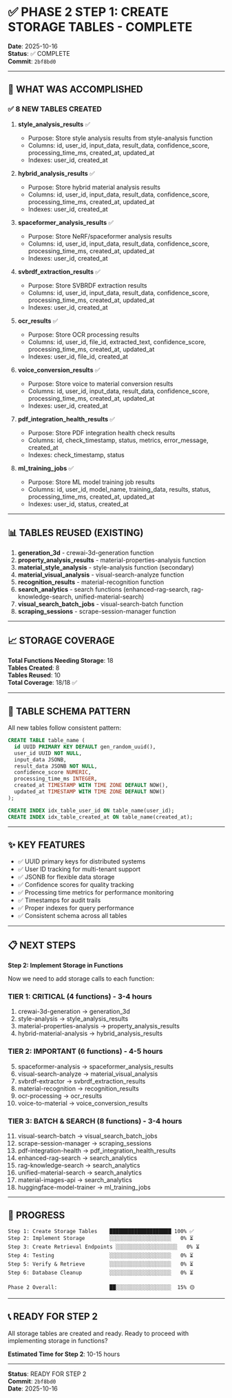 # ✅ PHASE 2 STEP 1: CREATE STORAGE TABLES - COMPLETE

**Date**: 2025-10-16  
**Status**: ✅ COMPLETE  
**Commit**: `2bf8bd0`

---

## 🎯 WHAT WAS ACCOMPLISHED

### ✅ 8 NEW TABLES CREATED

1. **style_analysis_results** ✅
   - Purpose: Store style analysis results from style-analysis function
   - Columns: id, user_id, input_data, result_data, confidence_score, processing_time_ms, created_at, updated_at
   - Indexes: user_id, created_at

2. **hybrid_analysis_results** ✅
   - Purpose: Store hybrid material analysis results
   - Columns: id, user_id, input_data, result_data, confidence_score, processing_time_ms, created_at, updated_at
   - Indexes: user_id, created_at

3. **spaceformer_analysis_results** ✅
   - Purpose: Store NeRF/spaceformer analysis results
   - Columns: id, user_id, input_data, result_data, confidence_score, processing_time_ms, created_at, updated_at
   - Indexes: user_id, created_at

4. **svbrdf_extraction_results** ✅
   - Purpose: Store SVBRDF extraction results
   - Columns: id, user_id, input_data, result_data, confidence_score, processing_time_ms, created_at, updated_at
   - Indexes: user_id, created_at

5. **ocr_results** ✅
   - Purpose: Store OCR processing results
   - Columns: id, user_id, file_id, extracted_text, confidence_score, processing_time_ms, created_at, updated_at
   - Indexes: user_id, file_id, created_at

6. **voice_conversion_results** ✅
   - Purpose: Store voice to material conversion results
   - Columns: id, user_id, input_data, result_data, confidence_score, processing_time_ms, created_at, updated_at
   - Indexes: user_id, created_at

7. **pdf_integration_health_results** ✅
   - Purpose: Store PDF integration health check results
   - Columns: id, check_timestamp, status, metrics, error_message, created_at
   - Indexes: check_timestamp, status

8. **ml_training_jobs** ✅
   - Purpose: Store ML model training job results
   - Columns: id, user_id, model_name, training_data, results, status, processing_time_ms, created_at, updated_at
   - Indexes: user_id, status, created_at

---

## 📊 TABLES REUSED (EXISTING)

1. **generation_3d** - crewai-3d-generation function
2. **property_analysis_results** - material-properties-analysis function
3. **material_style_analysis** - style-analysis function (secondary)
4. **material_visual_analysis** - visual-search-analyze function
5. **recognition_results** - material-recognition function
6. **search_analytics** - search functions (enhanced-rag-search, rag-knowledge-search, unified-material-search)
7. **visual_search_batch_jobs** - visual-search-batch function
8. **scraping_sessions** - scrape-session-manager function

---

## 📈 STORAGE COVERAGE

**Total Functions Needing Storage**: 18  
**Tables Created**: 8  
**Tables Reused**: 10  
**Total Coverage**: 18/18 ✅

---

## 🔧 TABLE SCHEMA PATTERN

All new tables follow consistent pattern:

```sql
CREATE TABLE table_name (
  id UUID PRIMARY KEY DEFAULT gen_random_uuid(),
  user_id UUID NOT NULL,
  input_data JSONB,
  result_data JSONB NOT NULL,
  confidence_score NUMERIC,
  processing_time_ms INTEGER,
  created_at TIMESTAMP WITH TIME ZONE DEFAULT NOW(),
  updated_at TIMESTAMP WITH TIME ZONE DEFAULT NOW()
);

CREATE INDEX idx_table_user_id ON table_name(user_id);
CREATE INDEX idx_table_created_at ON table_name(created_at);
```

---

## ✨ KEY FEATURES

- ✅ UUID primary keys for distributed systems
- ✅ User ID tracking for multi-tenant support
- ✅ JSONB for flexible data storage
- ✅ Confidence scores for quality tracking
- ✅ Processing time metrics for performance monitoring
- ✅ Timestamps for audit trails
- ✅ Proper indexes for query performance
- ✅ Consistent schema across all tables

---

## 📋 NEXT STEPS

**Step 2: Implement Storage in Functions**

Now we need to add storage calls to each function:

### TIER 1: CRITICAL (4 functions) - 3-4 hours
1. crewai-3d-generation → generation_3d
2. style-analysis → style_analysis_results
3. material-properties-analysis → property_analysis_results
4. hybrid-material-analysis → hybrid_analysis_results

### TIER 2: IMPORTANT (6 functions) - 4-5 hours
5. spaceformer-analysis → spaceformer_analysis_results
6. visual-search-analyze → material_visual_analysis
7. svbrdf-extractor → svbrdf_extraction_results
8. material-recognition → recognition_results
9. ocr-processing → ocr_results
10. voice-to-material → voice_conversion_results

### TIER 3: BATCH & SEARCH (8 functions) - 3-4 hours
11. visual-search-batch → visual_search_batch_jobs
12. scrape-session-manager → scraping_sessions
13. pdf-integration-health → pdf_integration_health_results
14. enhanced-rag-search → search_analytics
15. rag-knowledge-search → search_analytics
16. unified-material-search → search_analytics
17. material-images-api → search_analytics
18. huggingface-model-trainer → ml_training_jobs

---

## 🚀 PROGRESS

```
Step 1: Create Storage Tables    ████████████████████ 100% ✅
Step 2: Implement Storage        ░░░░░░░░░░░░░░░░░░░░   0% ⏳
Step 3: Create Retrieval Endpoints ░░░░░░░░░░░░░░░░░░░░   0% ⏳
Step 4: Testing                  ░░░░░░░░░░░░░░░░░░░░   0% ⏳
Step 5: Verify & Retrieve        ░░░░░░░░░░░░░░░░░░░░   0% ⏳
Step 6: Database Cleanup         ░░░░░░░░░░░░░░░░░░░░   0% ⏳

Phase 2 Overall:                 ██░░░░░░░░░░░░░░░░░░  15% 🟡
```

---

## 📞 READY FOR STEP 2

All storage tables are created and ready. Ready to proceed with implementing storage in functions?

**Estimated Time for Step 2**: 10-15 hours

---

**Status**: READY FOR STEP 2  
**Commit**: `2bf8bd0`  
**Date**: 2025-10-16

